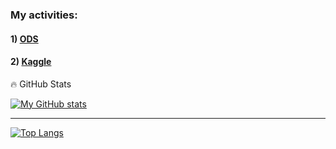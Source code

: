 

<!--
**Murolando/Murolando** is a ✨ _special_ ✨ repository because its `README.md` (this file) appears on your GitHub profile.

Here are some ideas to get you started:

- 🔭 I’m currently working on ...
- 🌱 I’m currently learning ...
- 👯 I’m looking to collaborate on ...
- 🤔 I’m looking for help with ...
- 💬 Ask me about ...
- 📫 How to reach me: ...
- 😄 Pronouns: ...
- ⚡ Fun fact: ...
-->

### My activities:
#### 1) [ODS](https://ods.ai/users/4958a7d191f9)
#### 2) [Kaggle](https://www.kaggle.com/murolando)


🔥 GitHub Stats

[![My GitHub stats](https://github-readme-stats.vercel.app/api?username=murolando&show_icons=true&theme=radical&hide=contribs)](https://github.com/murolando/github-readme-stats)

--- 

[![Top Langs](https://github-readme-stats.vercel.app/api/top-langs/?username=murolando&layout=compact&theme=radical&hide=contribs)](https://github.com/murolando/github-readme-stats)
